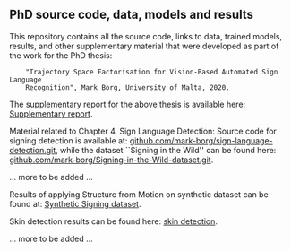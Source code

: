 
## PhD source code, data, models and results

This repository contains all the source code, links to data, trained models, results, and other
supplementary material that were developed as part of the work for the PhD thesis: 
		
		"Trajectory Space Factorisation for Vision-Based Automated Sign Language
		Recognition", Mark Borg, University of Malta, 2020.

The supplementary report for the above thesis is available here: [Supplementary report](https://drive.google.com/open?id=1NUgVn98tGKCQokzE3jDwo4wKFMBiSrhO).


Material related to Chapter 4, Sign Language Detection:
Source code for signing detection is available at: [github.com/mark-borg/sign-language-detection.git](https://github.com/mark-borg/sign-language-detection.git), 
while the dataset ``Signing in the Wild'' can be found here: [github.com/mark-borg/Signing-in-the-Wild-dataset.git](https://github.com/mark-borg/Signing-in-the-Wild-dataset.git).


... more to be added ...


Results of applying Structure from Motion on synthetic dataset can be found at: [Synthetic Signing dataset](https://drive.google.com/open?id=1U0RwNAKTSnOI2ClrXZQz6ZuBXtJ773_B).

Skin detection results can be found here: [skin detection](https://drive.google.com/open?id=1PzurIahlbbQuw5zsjTNamhMsSd_yzECf).


... more to be added ...

